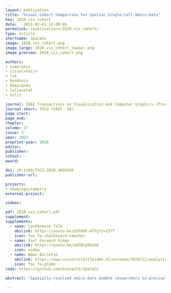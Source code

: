 ```yaml
---
layout: publication
title: "Visual Cohort Comparison for Spatial Single-Cell Omics-Data"
key: 2020_vis_cohort
date:   2021-02-01 12:00:00
permalink: /publications/2020_vis_cohort/
type: article
shortname: SpaCeCo
image: 2020_vis_cohort.png
image_large: 2020_vis_cohort_teaser.png
image_preview: 2020_vis_cohort.png

authors:
- somarakis
- ijsselsteijn
- luk
- kenkhuis
- demiranda
- lelieveldt
- hollt

journal: IEEE Transactions on Visualization and Computer Graphics (Proceedings of IEEE VAST 2020)
journal-short: TVCG (VAST '20)
page_start: 
page_end: 
chapter:
volume: 27
issue: 2
year: 2021
preprint-year: 2020
editor:
publisher:
school:
award:

doi: 10.1109/TVCG.2020.3030336
publisher-url:

projects:
- imagingcytometry
external-project:

videos:

pdf: 2020_vis_cohort.pdf
supplement:
supplements:
  - name: Conference Talk
    abslink: https://youtu.be/GVfO0F-4T7g?t=1577
    icon: fas fa-chalkboard-teacher
  - name: Fast Forward Video
    abslink: https://youtu.be/xGFBiyBkm38
    icon: video
  - name: News Bulletin
    abslink: https://www.universiteitleiden.nl/en/news/2020/12/analysing-diseases-through-interactive-visual-interfaces
    icon: fas fa-globe
code: https://github.com/biovault/SpaCeCo

abstract: "Spatially-resolved omics-data enable researchers to precisely distinguish cell types in tissue and explore their spatial interactions, enabling deep understanding of tissue functionality. To understand what causes or deteriorates a disease and identify related biomarkers, clinical researchers regularly perform large-scale cohort studies, requiring the comparison of such data at cellular level. In such studies, with little a-priori knowledge of what to expect in the data, explorative data analysis is a necessity. Here, we present an interactive visual analysis workflow for the comparison of cohorts of spatially-resolved omics-data. Our workflow allows the comparative analysis of two cohorts based on multiple levels-of-detail, from simple abundance of contained cell types over complex co-localization patterns to individual comparison of complete tissue images. As a result, the workflow enables the identification of cohort-differentiating features, as well as outlier samples at any stage of the workflow. During the development of the workflow, we continuously consulted with domain experts. To show the effectiveness of the workflow we conducted multiple case studies with domain experts from different application areas and with different data modalities."

---
```

